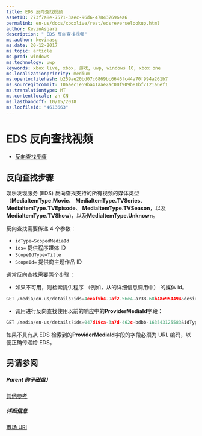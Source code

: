 ```yaml
---
title: EDS 反向查找视频
assetID: 773f7a8e-7571-3aec-96d6-478437696ea6
permalink: en-us/docs/xboxlive/rest/edsreverselookup.html
author: KevinAsgari
description: " EDS 反向查找视频"
ms.author: kevinasg
ms.date: 20-12-2017
ms.topic: article
ms.prod: windows
ms.technology: uwp
keywords: xbox live, xbox, 游戏, uwp, windows 10, xbox one
ms.localizationpriority: medium
ms.openlocfilehash: b259ae20bd07c6869bc6646fc44a70f994a261b7
ms.sourcegitcommit: 106aec1e59ba41aae2ac00f909b81bf7121a6ef1
ms.translationtype: MT
ms.contentlocale: zh-CN
ms.lasthandoff: 10/15/2018
ms.locfileid: "4613663"
---
```

# <a name="eds-reverse-lookup-for-video"></a>EDS 反向查找视频
 
  * [反向查找步骤](#ID4EQ)
 
<a id="ID4EQ"></a>

 
## <a name="reverse-lookup-steps"></a>反向查找步骤
 
娱乐发现服务 (EDS) 反向查找支持的所有视频的媒体类型 （**MediaItemType.Movie**、 **MediaItemType.TVSeries**、 **MediaItemType.TVEpisode**、 **MediaItemType.TVSeason**，以及**MediaItemType.TVShow**)，以及**MediaItemType.Unknown**。
 
反向查找需要传递 4 个参数： 
   * `idType=ScopedMediaId`
   * `ids=` 提供程序媒体 ID
   * `ScopeIdType=Title`
   * `ScopeId=` 提供商主题作品 ID
 
 
通常反向查找需要两个步骤： 
   * 如果不可用，则检索提供程序 （例如，从的详细信息调用中） 的媒体 id。 

```cpp
GET /media/en-us/details?ids=4eeaf5b4-9af2-56e4-a738-68b48e954494&desiredMediaItemTypes=Movie&desired=Providers
```

 
   * 调用进行反向查找使用以前的响应中的**ProviderMediaId**字段： 

```cpp
GET /media/en-us/details?ids=047d19ca-3a7d-462c-bdbb-163543125583&idType=ScopedMediaId&desiredMediaItemTypes=Movie&fields=all&ScopeIdType=Title&ScopeId=0x5848085B
```

 
  
 
如果不具有从 EDS 检索到的**ProviderMediaId**字段的字段必须为 URL 编码，以便正确传递给 EDS。
  
<a id="ID4EOC"></a>

 
## <a name="see-also"></a>另请参阅
 
<a id="ID4EQC"></a>

 
##### <a name="parent"></a>Parent 的子磁盘）  

[其他参考](atoc-xboxlivews-reference-additional.md)

  
<a id="ID4E3C"></a>

 
##### <a name="further-information"></a>详细信息 

[市场 URI](../uri/marketplace/atoc-reference-marketplace.md)

   
